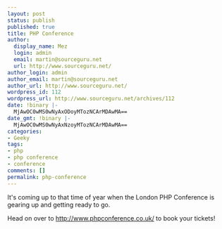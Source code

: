 ```yaml
---
layout: post
status: publish
published: true
title: PHP Conference
author:
  display_name: Mez
  login: admin
  email: martin@sourceguru.net
  url: http://www.sourceguru.net/
author_login: admin
author_email: martin@sourceguru.net
author_url: http://www.sourceguru.net/
wordpress_id: 112
wordpress_url: http://www.sourceguru.net/archives/112
date: !binary |-
  MjAwOC0wMS0wNyAxODoyMTozNCArMDAwMA==
date_gmt: !binary |-
  MjAwOC0wMS0wNyAxNzoyMTozNCArMDAwMA==
categories:
- Geeky
tags:
- php
- php conference
- conference
comments: []
permalink: php-conference
---
```

<p>It's coming up to that time of year when the London PHP Conference is gearing up and getting ready to go.</p>
<p>Head on over to <a href="http://www.phpconference.co.uk/">http://www.phpconference.co.uk/</a> to book your tickets!</p>
